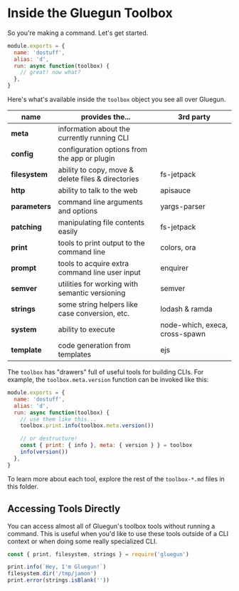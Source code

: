 # Inside the Gluegun Toolbox

So you're making a command. Let's get started.

```js
module.exports = {
  name: 'dostuff',
  alias: 'd',
  run: async function(toolbox) {
    // great! now what?
  },
}
```

Here's what's available inside the `toolbox` object you see all over Gluegun.

| name           | provides the...                                    | 3rd party                      |
| -------------- | -------------------------------------------------- | ------------------------------ |
| **meta**       | information about the currently running CLI        |                                |
| **config**     | configuration options from the app or plugin       |                                |
| **filesystem** | ability to copy, move & delete files & directories | fs-jetpack                     |
| **http**       | ability to talk to the web                         | apisauce                       |
| **parameters** | command line arguments and options                 | yargs-parser                   |
| **patching**   | manipulating file contents easily                  | fs-jetpack                     |
| **print**      | tools to print output to the command line          | colors, ora                    |
| **prompt**     | tools to acquire extra command line user input     | enquirer                       |
| **semver**     | utilities for working with semantic versioning     | semver                         |
| **strings**    | some string helpers like case conversion, etc.     | lodash & ramda                 |
| **system**     | ability to execute                                 | node-which, execa, cross-spawn |
| **template**   | code generation from templates                     | ejs                            |

The `toolbox` has "drawers" full of useful tools for building CLIs. For example, the `toolbox.meta.version` function can be invoked like this:

```js
module.exports = {
  name: 'dostuff',
  alias: 'd',
  run: async function(toolbox) {
    // use them like this...
    toolbox.print.info(toolbox.meta.version())

    // or destructure!
    const { print: { info }, meta: { version } } = toolbox
    info(version())
  },
}
```

To learn more about each tool, explore the rest of the `toolbox-*.md` files in this folder.

## Accessing Tools Directly

You can access almost all of Gluegun's toolbox tools without running a command. This is useful when you'd like to use these tools outside of a CLI context or when doing some really specialized CLI.

```js
const { print, filesystem, strings } = require('gluegun')

print.info(`Hey, I'm Gluegun!`)
filesystem.dir('/tmp/jamon')
print.error(strings.isBlank(''))
```
